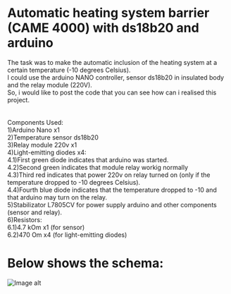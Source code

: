 # Automatic heating system barrier (CAME 4000) with ds18b20 and arduino


The task was to make the automatic inclusion of the heating system at a 
certain temperature (-10 degrees Celsius).<br>
I could use the arduino NANO controller, sensor ds18b20 in insulated 
body and the relay module (220V).<br>
So, i would like to post the code that you can see how can i realised 
this project.<br>
<br>
<br>
Components Used: <br>
  1)Arduino Nano x1<br>
  2)Temperature sensor ds18b20<br>
  3)Relay module 220v x1<br>
  4)Light-emitting diodes x4:<br>
    4.1)First green diode indicates that arduino was started.<br>
    4.2)Second green indicates that module relay workig normally<br>
    4.3)Third red indicates that power 220v on relay turned on (only if 
the temperature dropped to -10 degrees Celsius).<br>
    4.4)Fourth blue diode indicates that the temperature dropped to -10 
and that arduino may turn on the relay.<br>
  5)Stabilizator L7805CV for power supply arduino and other components 
(sensor and relay).<br>
  6)Resistors:<br>
    6.1)4.7 kOm x1 (for sensor)<br>
    6.2)470 Om x4 (for light-emitting diodes)<br>

# Below shows the schema:

![Image 
alt](https://github.com/stalkerhack/Arduino_DS18B20_Relay220/blob/master/img/ardNANO.jpg)
